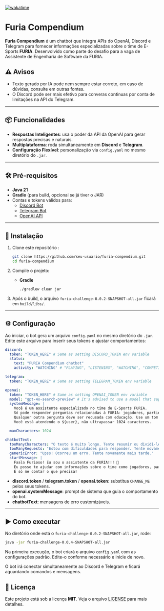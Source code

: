 [![wakatime](https://wakatime.com/badge/user/018b7451-863e-4e38-9986-5ce4dbc57d25/project/0535c562-848c-4681-a4e2-c583904c97d8.svg)](https://wakatime.com/badge/user/018b7451-863e-4e38-9986-5ce4dbc57d25/project/0535c562-848c-4681-a4e2-c583904c97d8)
# Furia Compendium
**Furia Compendium** é um chatbot que integra APIs do OpenAI, Discord e Telegram para fornecer informações especializadas sobre o time de E-Sports **FURIA**. Desenvolvido como parte do desafio para a vaga de Assistente de Engenharia de Software da FURIA.

## ⚠️ Avisos
- Texto gerado por IA pode nem sempre estar correto, em caso de dúvidas, consulte em outras fontes.
- O Discord pode ser mais efetivo para converas continuas por conta de limitações na API do Telegram.


---

## 📦 Funcionalidades

- **Respostas Inteligentes**: usa o poder da API da OpenAI para gerar respostas precisas e naturais.  
- **Multiplataforma**: roda simultaneamente em **Discord** e **Telegram**.
- **Configuração Flexível**: personalização via `config.yaml` no mesmo diretório do `.jar`.

---

## 🛠️ Pré-requisitos

- **Java 21**  
- **Gradle** (para build, opcional se já tiver o JAR)  
- Contas e tokens válidos para:  
  - [Discord Bot](https://discord.com/developers/applications)  
  - [Telegram Bot](https://core.telegram.org/bots#6-botfather)  
  - [OpenAI API](https://platform.openai.com/account/api-keys)

---

## 🚀 Instalação

1. Clone este repositório :  
   ```bash
   git clone https://github.com/seu-usuario/furia-compendium.git
   cd furia-compendium
   ```

2. Compile o projeto:
    - **Gradle**
      ```bash
      ./gradlew clean jar
      ```

3. Após o build, o arquivo `furia-challenge-0.0.2-SNAPSHOT-all.jar` ficará em `build/libs/`.

---

## ⚙️ Configuração

Ao iniciar, o bot gera um arquivo `config.yaml` no mesmo diretório do `.jar`. Edite este arquivo para inserir seus tokens e ajustar comportamentos:

```yaml
discord:
  token: "TOKEN_HERE" # Same as setting DISCORD_TOKEN env variable
  status:
    text: "FURIA Compendium chatbot"
    activity: "WATCHING" # "PLAYING", "LISTENING", "WATCHING", "COMPETING"

telegram:
  token: "TOKEN_HERE" # Same as setting TELEGRAM_TOKEN env variable

openai:
  token: "TOKEN_HERE" # Same as setting OPENAI_TOKEN env variable
  model: "gpt-4o-search-preview" # It's advised to use a model that supports search
  systemMessage: |
    Você é um assistente especializado no time de E-Sports FURIA.
    Só pode responder perguntas relacionadas à FURIA: jogadores, partidas, campeonatos, jogos... tudo que envolva a equipe. 
    Qualquer outra pergunta deve ser recusada com educação. Use um tom informal e amigável. Seja direto, mas simpático. 
    Você está atendendo o ${user}, não ultrapassar 1024 caracteres.

  maxCharacters: 1024

chatbotText:
  tooManyCharacters: "O texto é muito longo. Tente resumir ou dividi-lo em partes menores."
  tooManyRequests: "Estou com dificuldades para responder. Tente novamente mais tarde."
  genericError: "Upss! Ocorreu um erro. Tente novamente mais tarde."
  startMessage: | 
    Faala Furioso! Eu sou o assistente da FURIA!!! 🐾
    Eu posso te ajudar com informações sobre o time como jogadores, partidas, até mesmo onde assistir, ou te dizer onde comprar uma camiseta! 
    É só me contar o que precisa!
```

- **discord.token** / **telegram.token** / **openai.token**: substitua `CHANGE_ME` pelos seus tokens.
- **openai.systemMessage**: prompt de sistema que guia o comportamento do bot.
- **chatbotText**: mensagens de erro customizáveis.

---

## ▶️ Como executar

No diretório onde está o `furia-challenge-0.0.2-SNAPSHOT-all.jar`, rode:

```bash
java -jar furia-challenge-0.0.4-SNAPSHOT-all.jar
```
Na primeira execução, o bot criará o arquivo `config.yaml` com as configurações padrão. Edite-o conforme necessário e inicie de novo.

O bot irá conectar simultaneamente ao Discord e Telegram e ficará aguardando comandos e mensagens.

## 📄 Licença

Este projeto está sob a licença **MIT**. Veja o arquivo [LICENSE](LICENSE) para mais detalhes.
